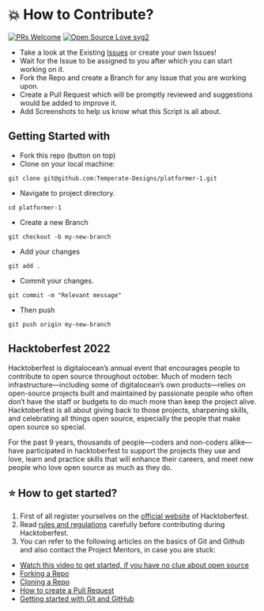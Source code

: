 # 💥 How to Contribute?

[![PRs Welcome](https://img.shields.io/badge/PRs-welcome-brightgreen.svg?style=flat-square)](http://makeapullrequest.com)
[![Open Source Love svg2](https://badges.frapsoft.com/os/v2/open-source.svg?v=103)](https://github.com/ellerbrock/open-source-badges/)

- Take a look at the Existing
  [Issues](https://github.com/Temperate-Designs/platformer-1/issues) or create
  your own Issues!
- Wait for the Issue to be assigned to you after which you can start working on
  it.
- Fork the Repo and create a Branch for any Issue that you are working upon.
- Create a Pull Request which will be promptly reviewed and suggestions would be
  added to improve it.
- Add Screenshots to help us know what this Script is all about.

## Getting Started with

- Fork this repo (button on top)
- Clone on your local machine:

```terminal
git clone git@github.com:Temperate-Designs/platformer-1.git
```

- Navigate to project directory.

```terminal
cd platformer-1
```

- Create a new Branch

```terminal
git checkout -b my-new-branch
```

- Add your changes

```terminal
git add .
```

- Commit your changes.

```terminal
git commit -m "Relevant message"
```

- Then push

```terminal
git push origin my-new-branch
```

## Hacktoberfest 2022

Hacktoberfest is digitalocean’s annual event that encourages people to
contribute to open source throughout october. Much of modern tech
infrastructure—including some of digitalocean’s own products—relies on
open-source projects built and maintained by passionate people who often don’t
have the staff or budgets to do much more than keep the project alive.
Hacktoberfest is all about giving back to those projects, sharpening skills, and
celebrating all things open source, especially the people that make open source
so special.

For the past 9 years, thousands of people—coders and non-coders alike—have
participated in hacktoberfest to support the projects they use and love, learn
and practice skills that will enhance their careers, and meet new people who
love open source as much as they do.

## ⭐ How to get started?

1. First of all register yourselves on the [official
   website](https://hacktoberfest.com/) of Hacktoberfest.
2. Read [rules and regulations](https://hacktoberfest.com/participation/)
   carefully before contributing during Hacktoberfest.
3. You can refer to the following articles on the basics of Git and Github and
   also contact the Project Mentors, in case you are stuck:

- [Watch this video to get started, if you have no clue about open source](https://youtu.be/SL5KKdmvJ1U)
- [Forking a Repo](https://help.github.com/en/github/getting-started-with-github/fork-a-repo)
- [Cloning a Repo](https://help.github.com/en/desktop/contributing-to-projects/creating-a-pull-request)
- [How to create a Pull Request](https://opensource.com/article/19/7/create-pull-request-github)
- [Getting started with Git and GitHub](https://towardsdatascience.com/getting-started-with-git-and-github-6fcd0f2d4ac6)
